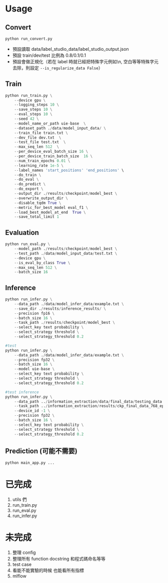 # Usage

## Convert

``` python
python run_convert.py 
```
- 預設讀取 data/label_studio_data/label_studio_output.json
- 預設 train/dev/test 比例為 0.8/0.1/0.1
- 預設會做正規化（若在 label 時就已經把特殊字元例如\n, 空白等等特殊字元去除，則設定 `--is_regularize_data False`）

## Train

``` python
python run_train.py \
    --device gpu \
    --logging_steps 10 \
    --save_steps 10 \
    --eval_steps 10 \
    --seed 42 \
    --model_name_or_path uie-base  \
    --dataset_path ./data/model_input_data/ \
    --train_file train.txt \
    --dev_file dev.txt  \
    --test_file test.txt  \
    --max_seq_len 512  \
    --per_device_eval_batch_size 16 \
    --per_device_train_batch_size  16 \
    --num_train_epochs 0.01 \
    --learning_rate 1e-5 \
    --label_names 'start_positions' 'end_positions' \
    --do_train \
    --do_eval \
    --do_predict \
    --do_export \
    --output_dir ./results/checkpoint/model_best \
    --overwrite_output_dir \
    --disable_tqdm True \
    --metric_for_best_model eval_f1 \
    --load_best_model_at_end  True \
    --save_total_limit 1
```

## Evaluation

``` python
python run_eval.py \
    --model_path ./results/checkpoint/model_best \
    --test_path ./data/model_input_data/test.txt \
    --device gpu \
    --is_eval_by_class True \
    --max_seq_len 512 \
    --batch_size 16 
```

## Inference

``` python
python run_infer.py \
    --data_path ./data/model_infer_data/example.txt \
    --save_dir ./results/inference_results/ \
    --precision fp16 \
    --batch_size 16 \
    --task_path ./results/checkpoint/model_best \
    --select_key text probability \
    --select_strategy threshold \
    --select_strategy_threshold 0.2 
```

``` python
#test
python run_infer.py \
    --data_path ./data/model_infer_data/example.txt \
    --precision fp32 \
    --batch_size 16 \
    --model uie-base \
    --select_key text probability \
    --select_strategy threshold \
    --select_strategy_threshold 0.2 
```

``` python
#test inference
python run_infer.py \
    --data_path ../information_extraction/data/final_data/testing_data.txt \
    --task_path ../information_extraction/results/ckp_final_data_768_epochs4_seed_87_lr1.3e-5/checkpoint-9500 \
    --device_id -1 \
    --precision fp32 \
    --batch_size 16 \
    --select_key text probability \
    --select_strategy threshold \
    --select_strategy_threshold 0.2 
```
## Prediction (可能不需要)

``` python
python main_app.py ...
```


# 已完成

1. utils 們
2. run_train.py
3. run_eval.py
4. run_infer.py

# 未完成

1. 整理 config
2. 整理所有 function docstring 和程式碼命名等等
3. test case
4. 看能不能實驗的時候 也能看所有指標
5. mlflow




